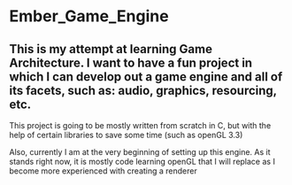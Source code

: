 # Ember_Game_Engine
## This is my attempt at learning Game Architecture. I want to have a fun project in which I can develop out a game engine and all of its facets, such as: audio, graphics, resourcing, etc.

This project is going to be mostly written from scratch in C, but with the help of certain libraries to save some time (such as openGL 3.3)

Also, currently I am at the very beginning of setting up this engine. As it stands right now, it is mostly code learning openGL that I will replace as I become more experienced with creating a renderer
